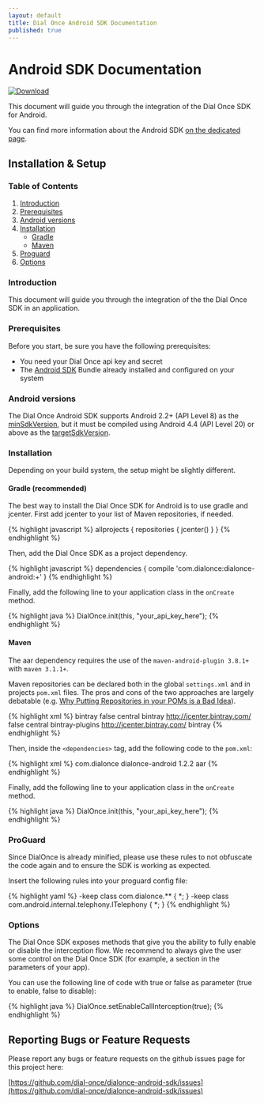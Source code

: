 ```yaml
---
layout: default
title: Dial Once Android SDK Documentation
published: true
---
```


Android SDK Documentation
===================================

[![Download](https://api.bintray.com/packages/dialonce/maven/dialonce-android/images/download.svg) ](https://bintray.com/dialonce/maven/dialonce-android/_latestVersion)

This document will guide you through the integration of the Dial Once SDK for Android.

You can find more information about the Android SDK [on the dedicated page](/android/specs).

Installation & Setup
--------------------

### Table of Contents

1.	[Introduction](#introduction)
2.	[Prerequisites](#prerequisites)
3.	[Android versions](#android-versions)
4.	[Installation](#installation)
	-	[Gradle](#gradle-recommanded)
	-	[Maven](#maven)
5.	[Proguard](#proguard)
6.	[Options](#options)

### Introduction

This document will guide you through the integration of the the Dial Once SDK in an application.

### Prerequisites

Before you start, be sure you have the following prerequisites:

-	You need your Dial Once api key and secret
-	The [Android SDK](http://developer.android.com/sdk/index.html) Bundle already installed and configured on your system

### Android versions

The Dial Once Android SDK supports Android 2.2+ (API Level 8) as the [minSdkVersion](http://developer.android.com/guide/topics/manifest/uses-sdk-element.html#min), but it must be compiled using Android 4.4 (API Level 20) or above as the [targetSdkVersion](http://developer.android.com/guide/topics/manifest/uses-sdk-element.html#target).

### Installation

Depending on your build system, the setup might be slightly different.

#### Gradle (recommended)

The best way to install the Dial Once SDK for Android is to use gradle and jcenter. First add jcenter to your list of Maven repositories, if needed.

{% highlight javascript %} allprojects { repositories { jcenter() } } {% endhighlight %}

Then, add the Dial Once SDK as a project dependency.

{% highlight javascript %} dependencies { compile 'com.dialonce:dialonce-android:+' } {% endhighlight %}

Finally, add the following line to your application class in the `onCreate` method.

{% highlight java %} DialOnce.init(this, "your_api_key_here"); {% endhighlight %}

#### Maven

The aar dependency requires the use of the `maven-android-plugin 3.8.1+` with `maven 3.1.1+`.

Maven repositories can be declared both in the global `settings.xml` and in projects `pom.xml` files. The pros and cons of the two approaches are largely debatable (e.g. [Why Putting Repositories in your POMs is a Bad Idea](http://www.sonatype.com/people/2009/02/why-putting-repositories-in-your-poms-is-a-bad-idea/)).

{% highlight xml %}<profiles> <profile> <id>bintray</id> <repositories> <repository> <snapshots> <enabled>false</enabled> </snapshots> <id>central</id> <name>bintray</name> <url>http://jcenter.bintray.com/</url> </repository> </repositories> <pluginRepositories> <pluginRepository> <snapshots> <enabled>false</enabled> </snapshots> <id>central</id> <name>bintray-plugins</name> <url>http://jcenter.bintray.com/</url> </pluginRepository> </pluginRepositories> </profile></profiles><activeProfiles> <activeProfile>bintray</activeProfile></activeProfiles> {% endhighlight %}

Then, inside the `<dependencies>` tag, add the following code to the `pom.xml`:

{% highlight xml %}<dependency> <groupId>com.dialonce</groupId> <artifactId>dialonce-android</artifactId> <version>1.2.2</version> <type>aar</type></dependency> {% endhighlight %}

Finally, add the following line to your application class in the `onCreate` method.

{% highlight java %} DialOnce.init(this, "your_api_key_here"); {% endhighlight %}

### ProGuard

Since DialOnce is already minified, please use these rules to not obfuscate the code again and to ensure the SDK is working as expected.

Insert the following rules into your proguard config file:

{% highlight yaml %} -keep class com.dialonce.\** { *; } -keep class com.android.internal.telephony.ITelephony { *; } {% endhighlight %}

### Options

The Dial Once SDK exposes methods that give you the ability to fully enable or disable the interception flow. We recommend to always give the user some control on the Dial Once SDK (for example, a section in the parameters of your app).

You can use the following line of code with true or false as parameter (true to enable, false to disable):

{% highlight java %} DialOnce.setEnableCallInterception(true); {% endhighlight %}

Reporting Bugs or Feature Requests
----------------------------------

Please report any bugs or feature requests on the github issues page for this project here:

[https://github.com/dial-once/dialonce-android-sdk/issues](https://github.com/dial-once/dialonce-android-sdk/issues)
